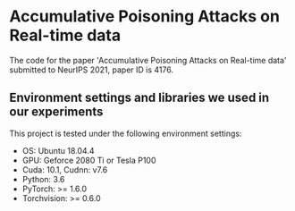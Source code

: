 # Accumulative Poisoning Attacks on Real-time data

The code for the paper 'Accumulative Poisoning Attacks on Real-time data' submitted to NeurIPS 2021, paper ID is 4176.

## Environment settings and libraries we used in our experiments

This project is tested under the following environment settings:
- OS: Ubuntu 18.04.4
- GPU: Geforce 2080 Ti or Tesla P100
- Cuda: 10.1, Cudnn: v7.6
- Python: 3.6
- PyTorch: >= 1.6.0
- Torchvision: >= 0.6.0
